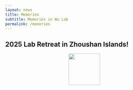 ```yaml
---
layout: news
title: Memories
subtitle: Memories in Wu Lab
permalink: /memories
---
```


## 2025 Lab Retreat in Zhoushan Islands!

<div align="center">
  <img src="/assets/img/cover.jpg" height="100">  
</div>
